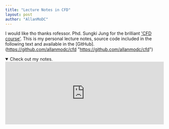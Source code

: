 ```yaml
---
title: "Lecture Notes in CFD"
layout: post
author: "AllanMoDC"
---
```

I would like tho thanks rofessor. Phd. Sungki Jung for the brilliant ['CFD course'](https://sites.google.com/site/aaerolab/lecture/cfd-postgraduate?authuser=0 "CFD postgraduate").
This is my personal lecture notes, source code included in the following text and available in the [GitHub].(https://github.com/allanmodc/cfd "https://github.com/allanmodc/cfd")

<details open>
<summary>Check out my notes.</summary>
<iframe src="https://allanmodc.github.io/cfd" 
        onload='javascript:(function(o){o.style.height=o.contentWindow.document.body.scrollHeight+"px";}(this));' 
        style="height:200px;
               width:100%;
               border:none;
               overflow:hidden;"
        scrolling="yes">
</iframe>
</details>
